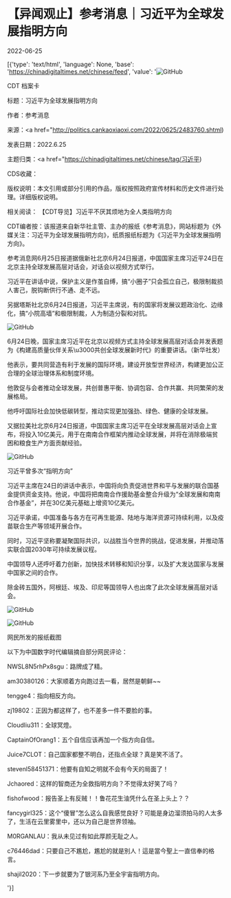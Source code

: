 # 【异闻观止】参考消息｜习近平为全球发展指明方向

2022-06-25

[{'type': 'text/html', 'language': None, 'base': 'https://chinadigitaltimes.net/chinese/feed', 'value': '![GitHub](https://chinadigitaltimes.net/chinese/files/2022/06/image-1656156505904-768x595.png)

CDT 档案卡

标题：习近平为全球发展指明方向

作者：参考消息

来源：<a href="http://politics.cankaoxiaoxi.com/2022/0625/2483760.shtml)

发表日期：2022.6.25

主题归类：<a href="https://chinadigitaltimes.net/chinese/tag/习近平)

CDS收藏：

版权说明：本文引用或部分引用的作品，版权按照政府宣传材料和历史文件进行处理。详细版权说明。





相关阅读： 【CDT导览】习近平不厌其烦地为全人类指明方向

CDT编者按：该报道来自新华社主管、主办的报纸《参考消息》，网站标题为《外媒关注：习近平为全球发展指明方向》，纸质报纸标题为《习近平为全球发展指明方向》。

参考消息网6月25日报道据俄新社北京6月24日报道，中国国家主席习近平24日在北京主持全球发展高层对话会，对话会以视频方式举行。

习近平在讲话中说，保护主义是作茧自缚，搞“小圈子”只会孤立自己，极限制裁损人害己，脱钩断供行不通、走不远。

另据塔斯社北京6月24日报道，习近平主席说，有的国家将发展议题政治化、边缘化，搞“小院高墙”和极限制裁，人为制造分裂和对抗。

![GitHub](https://chinadigitaltimes.net/chinese/files/2022/06/post-683495-62b6f3b30f6a7.)

6月24日晚，国家主席习近平在北京以视频方式主持全球发展高层对话会并发表题为《构建高质量伙伴关系\u3000共创全球发展新时代》的重要讲话。（新华社发）

他表示，要共同营造有利于发展的国际环境，建设开放型世界经济，构建更加公正合理的全球治理体系和制度环境。

他敦促与会者推动全球发展，共创普惠平衡、协调包容、合作共赢、共同繁荣的发展格局。

他呼吁国际社会加快低碳转型，推动实现更加强劲、绿色、健康的全球发展。

又据拉美社北京6月24日报道，中国国家主席习近平在全球发展高层对话会上宣布，将投入10亿美元，用于在南南合作框架内推动全球发展，并将在消除极端贫困和粮食生产方面贡献经验。

![GitHub](https://chinadigitaltimes.net/space/images/2/26/%E6%8C%87%E6%98%8E%E6%96%B9%E5%90%912.jpg)

习近平曾多次“指明方向”

习近平主席在24日的讲话中表示，中国将向负责促进世界和平与发展的联合国基金提供资金支持。他说，中国将把南南合作援助基金整合升级为“全球发展和南南合作基金”，并在30亿美元基础上增资10亿美元。

习近平承诺，中国准备与各方在可再生能源、陆地与海洋资源可持续利用，以及疫苗联合生产等领域开展合作。

同时，习近平坚称要凝聚国际共识，以战胜当今世界的挑战，促进发展，并推动落实联合国2030年可持续发展议程。

中国领导人还呼吁着力创新，加快技术转移和知识分享，以及扩大发达国家与发展中国家之间的合作。

除金砖五国外，阿根廷、埃及、印尼等国领导人也出席了此次全球发展高层对话会。

![GitHub](https://chinadigitaltimes.net/chinese/files/2022/06/image-1656156490980.png)

![GitHub](https://chinadigitaltimes.net/chinese/files/2022/06/image-1656157079014.png)

网民所发的报纸截图

以下为中国数字时代编辑摘自部分网民评论：



NWSL8N5rhPx8sgu：路牌成了精。

am30380126：大家顺着方向跑过去一看，居然是朝鲜~~

tengge4：指向相反方向。

zj19802：正因为都这样了，也不差多一件不要脸的事。

Cloudliu311：全球冥燈。

CaptainOfOrang1：五个自信应该再加一个指方向自信。

Juice7CLOT：自己国家都整不明白，还指点全球？真是笑不活了。

stevenl58451371：他要有自知之明就不会有今天的局面了！

Jchaored：这样的智商还为全救指明方向？不觉得太好笑了吗？

fishofwood：报告圣上有反贼！！鲁花花生油凭什么在圣上头上？？

fancygirl325：这个“傻冒”怎么这么自我感觉良好？可能是身边溜须拍马的人太多了，生活在云里雾里中，还以为自己是世界领袖。

M0RGANLAU：我从未见过有如此厚颜无耻之人。

c76446dad：只要自己不尷尬，尷尬的就是別人！這是當今聖上一直信奉的格言。

shajil2020：下一步就要为了银河系乃至全宇宙指明方向。

'}]
